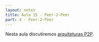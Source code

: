 ```yaml
---
layout: notes
title: Aula 15 - Peer-2-Peer
part: 4 - Peer-2-Peer
---
```


Nesta aula discutiremos [arquiteturas P2P](https://lasarojc.github.io/ds_notes/notes/p2p/0_intro.html).
